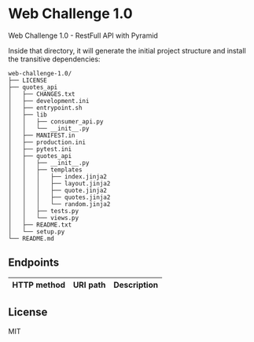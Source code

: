# Web Challenge 1.0
Web Challenge 1.0 - RestFull API with Pyramid


Inside that directory, it will generate the initial project structure and install the transitive dependencies:
```text
web-challenge-1.0/
├── LICENSE
├── quotes_api
│   ├── CHANGES.txt
│   ├── development.ini
│   ├── entrypoint.sh
│   ├── lib
│   │   ├── consumer_api.py
│   │   └── __init__.py
│   ├── MANIFEST.in
│   ├── production.ini
│   ├── pytest.ini
│   ├── quotes_api
│   │   ├── __init__.py
│   │   ├── templates
│   │   │   ├── index.jinja2
│   │   │   ├── layout.jinja2
│   │   │   ├── quote.jinja2
│   │   │   ├── quotes.jinja2
│   │   │   └── random.jinja2
│   │   ├── tests.py
│   │   └── views.py
│   ├── README.txt
│   └── setup.py
└── README.md
```

## Endpoints

**HTTP method**|**URI path**|**Description**
:--|:--|:--

## License
MIT[](http://) 
